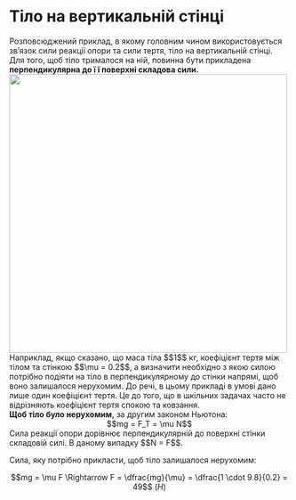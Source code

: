 # Тiло на вертикальнiй стiнцi

<div class="space">Розповсюджений приклад, в якому головним чином використовується зв’язок сили реакцiї опори та сили тертя, тiло на вертикальнiй стiнцi. Для того, щоб тiло трималося на нiй, повинна бути прикладена <b>перпендикулярна до ї ї поверхнi складова сили.</b></div>

<div class="space"><img class="image" width="500"  src="https://rawgit.com/chudaol/ed-era-book-physics/master/images/chapter_5/9.png"></div>

<div class="space">Наприклад, якщо сказано, що маса тiла $$1$$ кг, коефiцiєнт тертя мiж тiлом та стiнкою $$\mu = 0.2$$, а визначити необхiдно з якою силою потрiбно подiяти на тiло в перпендикулярному до стiнки напрямi, щоб воно залишалося нерухомим. До речi, в цьому прикладi в умовi дано лише один коефiцiєнт тертя. Це до того, що в шкiльних задачах часто не вiдрiзняють коефiцiєнт тертя спокою та ковзання.</div>

<div class="space"><b>Щоб тiло було нерухомим,</b> за другим законом Ньютона:</div>

<div class="space" align="center">$$mg = F_T = \mu N$$</div>

<div class="space">Сила реакцiї опори дорiвнює перпендикулярнiй до поверхнi стiнки складовiй силi. В даному випадку $$N = F$$.</div>

<div class="space"><p class="p3">Cила, яку потрiбно прикласти, щоб тiло залишалося нерухомим:</p></div>

<div align="center">$$mg = \mu F \Rightarrow F = \dfrac{mg}{\mu} = \dfrac{1 \cdot 9.8}{0.2} = 49$$ (<i>H</i>)</div>